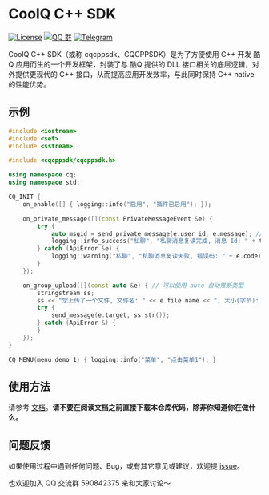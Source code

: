 # CoolQ C++ SDK

[![License](https://img.shields.io/github/license/cqmoe/cqcppsdk.svg)](LICENSE)
[![QQ 群](https://img.shields.io/badge/qq%E7%BE%A4-590842375-orange.svg)](https://jq.qq.com/?_wv=1027&k=54T1cZB)
[![Telegram](https://img.shields.io/badge/telegram-chat-blue.svg)](https://t.me/cqhttp)

CoolQ C++ SDK（或称 cqcppsdk、CQCPPSDK）是为了方便使用 C++ 开发 酷Q 应用而生的一个开发框架，封装了与 酷Q 提供的 DLL 接口相关的底层逻辑，对外提供更现代的 C++ 接口，从而提高应用开发效率，与此同时保持 C++ native 的性能优势。

## 示例

```cpp
#include <iostream>
#include <set>
#include <sstream>

#include <cqcppsdk/cqcppsdk.h>

using namespace cq;
using namespace std;

CQ_INIT {
    on_enable([] { logging::info("启用", "插件已启用"); });

    on_private_message([](const PrivateMessageEvent &e) {
        try {
            auto msgid = send_private_message(e.user_id, e.message); // 直接复读消息
            logging::info_success("私聊", "私聊消息复读完成, 消息 Id: " + to_string(msgid));
        } catch (ApiError &e) {
            logging::warning("私聊", "私聊消息复读失败, 错误码: " + e.code);
        }
    });

    on_group_upload([](const auto &e) { // 可以使用 auto 自动推断类型
        stringstream ss;
        ss << "您上传了一个文件, 文件名: " << e.file.name << ", 大小(字节): " << e.file.size;
        try {
            send_message(e.target, ss.str());
        } catch (ApiError &) {
        }
    });
}

CQ_MENU(menu_demo_1) { logging::info("菜单", "点击菜单1"); }
```

## 使用方法

请参考 [文档](https://cqcppsdk.cqp.moe/)。**请不要在阅读文档之前直接下载本仓库代码，除非你知道你在做什么。**

## 问题反馈

如果使用过程中遇到任何问题、Bug，或有其它意见或建议，欢迎提 [issue](https://github.com/cqmoe/cqcppsdk/issues/new)。

也欢迎加入 QQ 交流群 590842375 来和大家讨论～

